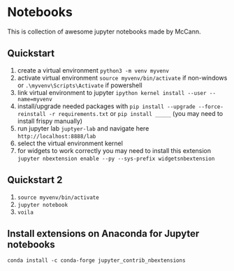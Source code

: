 # Notebooks
This is collection of awesome jupyter notebooks made by McCann.

## Quickstart
1. create a virtual environment `python3 -m venv myvenv`
2. activate virtual environment `source myvenv/bin/activate` if non-windows or `.\myvenv\Scripts\Activate` if powershell
3. link virtual environment to jupyter `ipython kernel install --user --name=myvenv`
4. install/upgrade needed packages with `pip install --upgrade --force-reinstall -r requirements.txt` or `pip install _____` (you may need to install frispy manually)
5. run jupyter lab `juptyer-lab` and navigate here `http://localhost:8888/lab`
6. select the virtual environment kernel
7. for widgets to work correctly you may need to install this extension `jupyter nbextension enable --py --sys-prefix widgetsnbextension`

## Quickstart 2
1. `source myvenv/bin/activate`
1. `jupyter notebook`
2. `voila`

## Install extensions on Anaconda for Jupyter notebooks
`conda install -c conda-forge jupyter_contrib_nbextensions`
